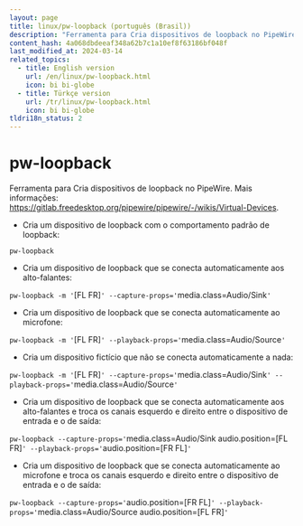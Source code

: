 ```yaml
---
layout: page
title: linux/pw-loopback (português (Brasil))
description: "Ferramenta para Cria dispositivos de loopback no PipeWire."
content_hash: 4a068dbdeeaf348a62b7c1a10ef8f63186bf048f
last_modified_at: 2024-03-14
related_topics:
  - title: English version
    url: /en/linux/pw-loopback.html
    icon: bi bi-globe
  - title: Türkçe version
    url: /tr/linux/pw-loopback.html
    icon: bi bi-globe
tldri18n_status: 2
---
```

# pw-loopback

Ferramenta para Cria dispositivos de loopback no PipeWire.
Mais informações: <https://gitlab.freedesktop.org/pipewire/pipewire/-/wikis/Virtual-Devices>.

- Cria um dispositivo de loopback com o comportamento padrão de loopback:

`pw-loopback`

- Cria um dispositivo de loopback que se conecta automaticamente aos alto-falantes:

`pw-loopback -m '`<span class="tldr-var badge badge-pill bg-dark-lm bg-white-dm text-white-lm text-dark-dm font-weight-bold">[FL FR]</span>`' --capture-props='`<span class="tldr-var badge badge-pill bg-dark-lm bg-white-dm text-white-lm text-dark-dm font-weight-bold">media.class=Audio/Sink</span>`'`

- Cria um dispositivo de loopback que se conecta automaticamente ao microfone:

`pw-loopback -m '`<span class="tldr-var badge badge-pill bg-dark-lm bg-white-dm text-white-lm text-dark-dm font-weight-bold">[FL FR]</span>`' --playback-props='`<span class="tldr-var badge badge-pill bg-dark-lm bg-white-dm text-white-lm text-dark-dm font-weight-bold">media.class=Audio/Source</span>`'`

- Cria um dispositivo fictício que não se conecta automaticamente a nada:

`pw-loopback -m '`<span class="tldr-var badge badge-pill bg-dark-lm bg-white-dm text-white-lm text-dark-dm font-weight-bold">[FL FR]</span>`' --capture-props='`<span class="tldr-var badge badge-pill bg-dark-lm bg-white-dm text-white-lm text-dark-dm font-weight-bold">media.class=Audio/Sink</span>`' --playback-props='`<span class="tldr-var badge badge-pill bg-dark-lm bg-white-dm text-white-lm text-dark-dm font-weight-bold">media.class=Audio/Source</span>`'`

- Cria um dispositivo de loopback que se conecta automaticamente aos alto-falantes e troca os canais esquerdo e direito entre o dispositivo de entrada e o de saída:

`pw-loopback --capture-props='`<span class="tldr-var badge badge-pill bg-dark-lm bg-white-dm text-white-lm text-dark-dm font-weight-bold">media.class=Audio/Sink audio.position=[FL FR]</span>`' --playback-props='`<span class="tldr-var badge badge-pill bg-dark-lm bg-white-dm text-white-lm text-dark-dm font-weight-bold">audio.position=[FR FL]</span>`'`

- Cria um dispositivo de loopback que se conecta automaticamente ao microfone e troca os canais esquerdo e direito entre o dispositivo de entrada e o de saída:

`pw-loopback --capture-props='`<span class="tldr-var badge badge-pill bg-dark-lm bg-white-dm text-white-lm text-dark-dm font-weight-bold">audio.position=[FR FL]</span>`' --playback-props='`<span class="tldr-var badge badge-pill bg-dark-lm bg-white-dm text-white-lm text-dark-dm font-weight-bold">media.class=Audio/Source audio.position=[FL FR]</span>`'`
